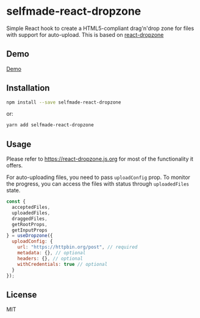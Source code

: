 # selfmade-react-dropzone

Simple React hook to create a HTML5-compliant drag'n'drop zone for files with support for auto-upload. This is based on [react-dropzone](https://github.com/react-dropzone/react-dropzone/)

## Demo

[Demo](https://codesandbox.io/s/selfmade-react-dropzone-demo-4zx3z?file=/src/App.js)

## Installation

```bash
npm install --save selfmade-react-dropzone
```

or:

```bash
yarn add selfmade-react-dropzone
```

## Usage

Please refer to https://react-dropzone.js.org for most of the functionality it offers.

For auto-uploading files, you need to pass `uploadConfig` prop. To monitor the progress, you can access the files with status through `uploadedFiles` state.

```javascript
const {
  acceptedFiles,
  uploadedFiles,
  draggedFiles,
  getRootProps,
  getInputProps
} = useDropzone({
  uploadConfig: {
    url: "https://httpbin.org/post", // required
    metadata: {}, // optional
    headers: {}, // optional
    withCredentials: true // optional
  }
});
```

## License

MIT
